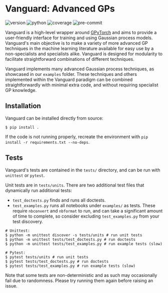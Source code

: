 # Vanguard: Advanced GPs

![version] ![python] ![coverage] ![pre-commit]

[version]: https://img.shields.io/badge/version-2.1.0-informational
[python]: https://img.shields.io/badge/python-3.7%7C3.8%7C3.9-informational
[coverage]: https://img.shields.io/badge/coverage-91%25-brightgreen
[pre-commit]: https://img.shields.io/badge/pre--commit-enabled-brightgreen?logo=pre-commit&logoColor=orange

Vanguard is a high-level wrapper around [GPyTorch](https://gpytorch.ai/) and aims to provide a user-friendly interface for training and using Gaussian process models.
Vanguard's main objective is to make a variety of more advanced GP techniques in the machine learning literature available for easy use by a non-specialists and specialists alike.
Vanguard is designed for modularity to facilitate straightforward combinations of different techniques.

Vanguard implements many advanced Gaussian process techniques, as showcased in our `examples` folder. These techniques and others implemented within the Vanguard paradigm can be combined straightforwardly with minimal extra code, and without requiring specialist GP knowledge.

## Installation

Vanguard can be installed directly from source:

```shell
$ pip install .
```

If the code is not running properly, recreate the environment with `pip install -r requirements.txt --no-deps`.

## Tests

Vanguard's tests are contained in the `tests/` directory, and can be run with `unittest` or `pytest`.

Unit tests are in `tests/units`. There are two additional test files that dynamically run additional tests:
 - `test_doctests.py` finds and runs all doctests.
 - `test_examples.py` runs all notebooks under `examples/` as tests. These require `nbconvert` and `nbformat` to run,
and can take a significant amount of time to complete, so consider excluding `test_examples.py` from your test
discovery.

```shell
# Unittest:
$ python -m unittest discover -s tests/units # run unit tests
$ python -m unittest tests/test_doctests.py # run doctests
$ python -m unittest tests/test_examples.py # run example tests (slow)

# Pytest:
$ pytest tests/units # run unit tests
$ pytest tests/test_doctests.py # run doctests
$ pytest tests/test_examples.py # run example tests (slow)
```

Note that some tests are non-deterministic and as such may occasionally fail due to randomness.
Please try running them again before raising an issue.
